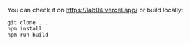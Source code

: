 You can check it on https://lab04.vercel.app/ or build locally:
```
git clone ...
npm install
npm run build
```